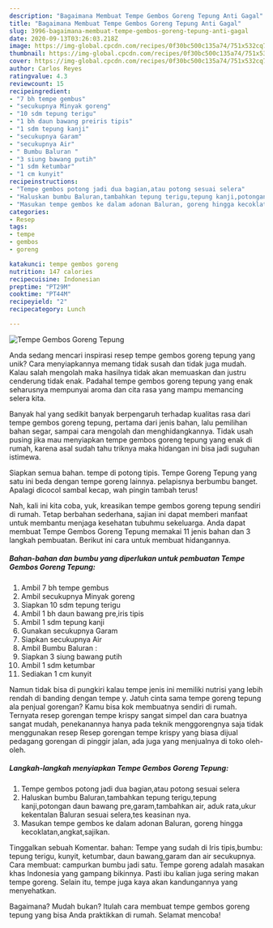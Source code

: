 ```yaml
---
description: "Bagaimana Membuat Tempe Gembos Goreng Tepung Anti Gagal"
title: "Bagaimana Membuat Tempe Gembos Goreng Tepung Anti Gagal"
slug: 3996-bagaimana-membuat-tempe-gembos-goreng-tepung-anti-gagal
date: 2020-09-13T03:26:03.218Z
image: https://img-global.cpcdn.com/recipes/0f30bc500c135a74/751x532cq70/tempe-gembos-goreng-tepung-foto-resep-utama.jpg
thumbnail: https://img-global.cpcdn.com/recipes/0f30bc500c135a74/751x532cq70/tempe-gembos-goreng-tepung-foto-resep-utama.jpg
cover: https://img-global.cpcdn.com/recipes/0f30bc500c135a74/751x532cq70/tempe-gembos-goreng-tepung-foto-resep-utama.jpg
author: Carlos Reyes
ratingvalue: 4.3
reviewcount: 15
recipeingredient:
- "7 bh tempe gembus"
- "secukupnya Minyak goreng"
- "10 sdm tepung terigu"
- "1 bh daun bawang preiris tipis"
- "1 sdm tepung kanji"
- "secukupnya Garam"
- "secukupnya Air"
- " Bumbu Baluran "
- "3 siung bawang putih"
- "1 sdm ketumbar"
- "1 cm kunyit"
recipeinstructions:
- "Tempe gembos potong jadi dua bagian,atau potong sesuai selera"
- "Haluskan bumbu Baluran,tambahkan tepung terigu,tepung kanji,potongan daun bawang pre,garam,tambahkan air, aduk rata,ukur kekentalan Baluran sesuai selera,tes keasinan nya."
- "Masukan tempe gembos ke dalam adonan Baluran, goreng hingga kecoklatan,angkat,sajikan."
categories:
- Resep
tags:
- tempe
- gembos
- goreng

katakunci: tempe gembos goreng 
nutrition: 147 calories
recipecuisine: Indonesian
preptime: "PT29M"
cooktime: "PT44M"
recipeyield: "2"
recipecategory: Lunch

---
```



![Tempe Gembos Goreng Tepung](https://img-global.cpcdn.com/recipes/0f30bc500c135a74/751x532cq70/tempe-gembos-goreng-tepung-foto-resep-utama.jpg)

Anda sedang mencari inspirasi resep tempe gembos goreng tepung yang unik? Cara menyiapkannya memang tidak susah dan tidak juga mudah. Kalau salah mengolah maka hasilnya tidak akan memuaskan dan justru cenderung tidak enak. Padahal tempe gembos goreng tepung yang enak seharusnya mempunyai aroma dan cita rasa yang mampu memancing selera kita.

Banyak hal yang sedikit banyak berpengaruh terhadap kualitas rasa dari tempe gembos goreng tepung, pertama dari jenis bahan, lalu pemilihan bahan segar, sampai cara mengolah dan menghidangkannya. Tidak usah pusing jika mau menyiapkan tempe gembos goreng tepung yang enak di rumah, karena asal sudah tahu triknya maka hidangan ini bisa jadi suguhan istimewa.

Siapkan semua bahan. tempe di potong tipis. Tempe Goreng Tepung yang satu ini beda dengan tempe goreng lainnya. pelapisnya berbumbu banget. Apalagi dicocol sambal kecap, wah pingin tambah terus!


Nah, kali ini kita coba, yuk, kreasikan tempe gembos goreng tepung sendiri di rumah. Tetap berbahan sederhana, sajian ini dapat memberi manfaat untuk membantu menjaga kesehatan tubuhmu sekeluarga. Anda dapat membuat Tempe Gembos Goreng Tepung memakai 11 jenis bahan dan 3 langkah pembuatan. Berikut ini cara untuk membuat hidangannya.

<!--inarticleads1-->

##### Bahan-bahan dan bumbu yang diperlukan untuk pembuatan Tempe Gembos Goreng Tepung:

1. Ambil 7 bh tempe gembus
1. Ambil secukupnya Minyak goreng
1. Siapkan 10 sdm tepung terigu
1. Ambil 1 bh daun bawang pre,iris tipis
1. Ambil 1 sdm tepung kanji
1. Gunakan secukupnya Garam
1. Siapkan secukupnya Air
1. Ambil  Bumbu Baluran :
1. Siapkan 3 siung bawang putih
1. Ambil 1 sdm ketumbar
1. Sediakan 1 cm kunyit


Namun tidak bisa di pungkiri kalau tempe jenis ini memiliki nutrisi yang lebih rendah di banding dengan tempe y. Jatuh cinta sama tempe goreng tepung ala penjual gorengan? Kamu bisa kok membuatnya sendiri di rumah. Ternyata resep gorengan tempe krispy sangat simpel dan cara buatnya sangat mudah, penekanannya hanya pada teknik menggorengnya saja tidak menggunakan resep Resep gorengan tempe krispy yang biasa dijual pedagang gorengan di pinggir jalan, ada juga yang menjualnya di toko oleh-oleh. 

<!--inarticleads2-->

##### Langkah-langkah menyiapkan Tempe Gembos Goreng Tepung:

1. Tempe gembos potong jadi dua bagian,atau potong sesuai selera
1. Haluskan bumbu Baluran,tambahkan tepung terigu,tepung kanji,potongan daun bawang pre,garam,tambahkan air, aduk rata,ukur kekentalan Baluran sesuai selera,tes keasinan nya.
1. Masukan tempe gembos ke dalam adonan Baluran, goreng hingga kecoklatan,angkat,sajikan.


Tinggalkan sebuah Komentar. bahan: Tempe yang sudah di Iris tipis,bumbu: tepung terigu, kunyit, ketumbar, daun bawang,garam dan air secukupnya. Cara membuat: campurkan bumbu jadi satu. Tempe goreng adalah masakan khas Indonesia yang gampang bikinnya. Pasti ibu kalian juga sering makan tempe goreng. Selain itu, tempe juga kaya akan kandungannya yang menyehatkan. 

Bagaimana? Mudah bukan? Itulah cara membuat tempe gembos goreng tepung yang bisa Anda praktikkan di rumah. Selamat mencoba!
